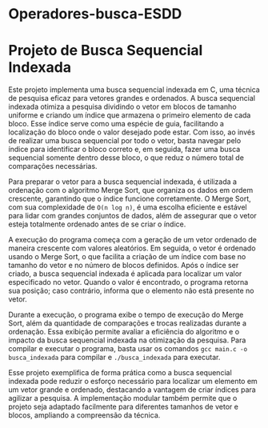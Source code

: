 # Operadores-busca-ESDD

# Projeto de Busca Sequencial Indexada

Este projeto implementa uma busca sequencial indexada em C, uma técnica de pesquisa eficaz para vetores grandes e ordenados. A busca sequencial indexada otimiza a pesquisa dividindo o vetor em blocos de tamanho uniforme e criando um índice que armazena o primeiro elemento de cada bloco. Esse índice serve como uma espécie de guia, facilitando a localização do bloco onde o valor desejado pode estar. Com isso, ao invés de realizar uma busca sequencial por todo o vetor, basta navegar pelo índice para identificar o bloco correto e, em seguida, fazer uma busca sequencial somente dentro desse bloco, o que reduz o número total de comparações necessárias.

Para preparar o vetor para a busca sequencial indexada, é utilizada a ordenação com o algoritmo Merge Sort, que organiza os dados em ordem crescente, garantindo que o índice funcione corretamente. O Merge Sort, com sua complexidade de `O(n log n)`, é uma escolha eficiente e estável para lidar com grandes conjuntos de dados, além de assegurar que o vetor esteja totalmente ordenado antes de se criar o índice.

A execução do programa começa com a geração de um vetor ordenado de maneira crescente com valores aleatórios. Em seguida, o vetor é ordenado usando o Merge Sort, o que facilita a criação de um índice com base no tamanho do vetor e no número de blocos definidos. Após o índice ser criado, a busca sequencial indexada é aplicada para localizar um valor especificado no vetor. Quando o valor é encontrado, o programa retorna sua posição; caso contrário, informa que o elemento não está presente no vetor.

Durante a execução, o programa exibe o tempo de execução do Merge Sort, além da quantidade de comparações e trocas realizadas durante a ordenação. Essa exibição permite avaliar a eficiência do algoritmo e o impacto da busca sequencial indexada na otimização da pesquisa. Para compilar e executar o programa, basta usar os comandos `gcc main.c -o busca_indexada` para compilar e `./busca_indexada` para executar.

Esse projeto exemplifica de forma prática como a busca sequencial indexada pode reduzir o esforço necessário para localizar um elemento em um vetor grande e ordenado, destacando a vantagem de criar índices para agilizar a pesquisa. A implementação modular também permite que o projeto seja adaptado facilmente para diferentes tamanhos de vetor e blocos, ampliando a compreensão da técnica.

